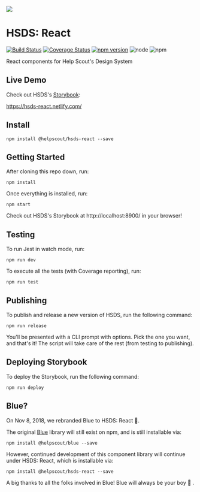 ![](https://ddwva799xzrph.cloudfront.net/items/110k3c0l3v183J3J0g2I/hsds-logo-readme.png)

# HSDS: React

[![Build Status](https://travis-ci.org/helpscout/hsds-react.svg?branch=master)](https://travis-ci.org/helpscout/hsds-react) [![Coverage Status](https://coveralls.io/repos/github/helpscout/hsds-react/badge.svg?branch=master)](https://coveralls.io/github/helpscout/hsds-react?branch=master) [![npm version](https://badge.fury.io/js/%40helpscout%2Fblue.svg)](https://badge.fury.io/js/%40helpscout%2Fblue) ![node](https://img.shields.io/badge/node-8.11.3-blue.svg) ![npm](https://img.shields.io/badge/npm-6.4.1-blue.svg)

React components for Help Scout's Design System

## Live Demo

Check out HSDS's [Storybook](https://hsds-react.netlify.com/):

https://hsds-react.netlify.com/

## Install

```
npm install @helpscout/hsds-react --save
```

## Getting Started

After cloning this repo down, run:

```
npm install
```

Once everything is installed, run:

```
npm start
```

Check out HSDS's Storybook at http://localhost:8900/ in your browser!

## Testing

To run Jest in watch mode, run:

```
npm run dev
```

To execute all the tests (with Coverage reporting), run:

```
npm run test
```

## Publishing

To publish and release a new version of HSDS, run the following command:

```
npm run release
```

You'll be presented with a CLI prompt with options.
Pick the one you want, and that's it! The script will take care of the rest (from testing to publishing).

## Deploying Storybook

To deploy the Storybook, run the following command:

```
npm run deploy
```

## Blue?

On Nov 8, 2018, we rebranded Blue to HSDS: React :tada:.

The original [Blue](https://www.npmjs.com/package/@helpscout/blue) library will still exist on npm, and is still installable via:

```
npm install @helpscout/blue --save
```

However, continued development of this component library will continue under HSDS: React, which is installable via:

```
npm install @helpscout/hsds-react --save
```

A big thanks to all the folks involved in Blue! Blue will always be your boy :blue_heart: .
